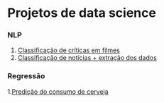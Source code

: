 # Projetos de data science

### NLP
1. [Classificação de críticas em filmes](https://github.com/Thiagodcfarias/Projetos-Data-Science/tree/main/NLP/analise_sentimento_imdb)
2. [Classificação de notícias + extração dos dados](https://github.com/Thiagodcfarias/Projetos-Data-Science/tree/main/NLP/Globo_news_web_page_classification)

### Regressão
1.[Predição do consumo de cerveja](https://github.com/Thiagodcfarias/Projetos-Data-Science/tree/main/Regression/Alura-beer-consumption)

